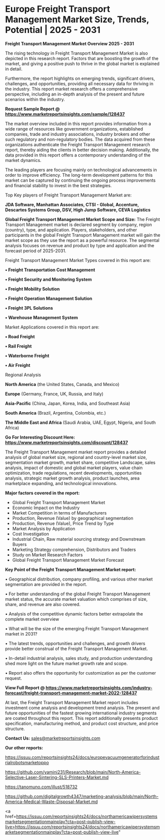# Europe Freight Transport Management Market Size, Trends, Potential | 2025 - 2031

<Strong> Freight Transport Management Market Overview 2025 - 2031</strong>

The rising technology in Freight Transport Management Market is also depicted in this research report. Factors that are boosting the growth of the market, and giving a positive push to thrive in the global market is explained in detail.

Furthermore, the report highlights on emerging trends, significant drivers, challenges, and opportunities, providing all necessary data for thriving in the industry. This report market research offers a comprehensive perspective, including an in-depth analysis of the present and future scenarios within the industry.

<strong>Request Sample Report @ <a href=https://www.marketreportsinsights.com/sample/128437>https://www.marketreportsinsights.com/sample/128437</a></strong>

The market overview included in this report provides information from a wide range of resources like government organizations, established companies, trade and industry associations, industry brokers and other such regulatory and non-regulatory bodies. The data acquired from these organizations authenticate the Freight Transport Management research report, thereby aiding the clients in better decision making. Additionally, the data provided in this report offers a contemporary understanding of the market dynamics.

The leading players are focusing mainly on technological advancements in order to improve efficiency. The long-term development patterns for this market can be captured by continuing the ongoing process improvements and financial stability to invest in the best strategies.

Top Key players of Freight Transport Management Market are:

<strong>JDA Software, Manhattan Associates, CTSI - Global, Accenture, Descartes Systems Group, DSV, High Jump Software, CEVA Logistics</strong>

<strong><b>Global Freight Transport Management Market Scope and Size:</b></strong>
The Freight Transport Management market is declared segment by company, region (country), type, and application. Players, stakeholders, and other participants in the global Freight Transport Management market will gain the market scope as they use the report as a powerful resource. The segmental analysis focuses on revenue and product by type and application and the forecast period of 2025-2031.

Freight Transport Management Market Types covered in this report are:

<strong>• Freight Transportation Cost Management

• Freight Security and Monitoring System

• Freight Mobility Solution

• Freight Operation Management Solution

• Freight 3PL Solutions

• Warehouse Management System</strong>

Market Applications covered in this report are:

<strong>• Road Freight

• Rail Freight

• Waterborne Freight

• Air Freight</strong> 

Regional Analysis

<strong>North America</strong> (the United States, Canada, and Mexico)

<strong>Europe</strong> (Germany, France, UK, Russia, and Italy)

<strong>Asia-Pacific</strong> (China, Japan, Korea, India, and Southeast Asia)

<strong>South America</strong> (Brazil, Argentina, Colombia, etc.)

<strong>The Middle East and Africa</strong> (Saudi Arabia, UAE, Egypt, Nigeria, and South Africa)

<strong>Go For Interesting Discount Here: <a href=https://www.marketreportsinsights.com/discount/128437>https://www.marketreportsinsights.com/discount/128437</a></strong>

The Freight Transport Management market report provides a detailed analysis of global market size, regional and country-level market size, segmentation market growth, market share, competitive Landscape, sales analysis, impact of domestic and global market players, value chain optimization, trade regulations, recent developments, opportunities analysis, strategic market growth analysis, product launches, area marketplace expanding, and technological innovations.

<strong><b>Major factors covered in the report:</b></strong>
<ul>
  <li>Global Freight Transport Management Market </li>
  <li>Economic Impact on the Industry</li>
  <li>Market Competition in terms of Manufacturers</li>
  <li>Production, Revenue (Value) by geographical segmentation</li>
  <li>Production, Revenue (Value), Price Trend by Type</li>
  <li>Market Analysis by Application</li>
  <li>Cost Investigation</li>
  <li>Industrial Chain, Raw material sourcing strategy and Downstream Buyers</li>
  <li>Marketing Strategy comprehension, Distributors and Traders</li>
  <li>Study on Market Research Factors</li>
  <li>Global Freight Transport Management Market Forecast</li>
</ul>

<strong><b>Key Point of the Freight Transport Management Market report:</b></strong>

• Geographical distribution, company profiling, and various other market segmentation are provided in the report.

• For better understanding of the global Freight Transport Management market status, the accurate market valuation which comprises of size, share, and revenue are also covered.

• Analysis of the competitive dynamic factors better extrapolate the complete market overview

• What will be the size of the emerging Freight Transport Management market in 2031?

• The latest trends, opportunities and challenges, and growth drivers provide better construal of the Freight Transport Management Market.

• In-detail industrial analysis, sales study, and production understanding shed more light on the future market growth rate and scope.

• Report also offers the opportunity for customization as per the customer request.

<strong><b>View Full Report @ <a href=https://www.marketreportsinsights.com/industry-forecast/freight-transport-management-market-2022-128437>https://www.marketreportsinsights.com/industry-forecast/freight-transport-management-market-2022-128437</a></b></strong>


At last, the Freight Transport Management Market report includes investment come analysis and development trend analysis. The present and future opportunities of the fastest growing international industry segments are coated throughout this report. This report additionally presents product specification, manufacturing method, and product cost structure, and price structure.

<strong>Contact Us:</strong>
sales@marketreportsinsights.com

<strong>Our other reports:</strong>

<a href=https://issuu.com/reportsinsights24/docs/europevacuumgeneratorforindustrialrobotsmarketoppo>https://issuu.com/reportsinsights24/docs/europevacuumgeneratorforindustrialrobotsmarketoppo</a>

<a href=https://github.com/yamini231/Research/blob/main/North-America-Selective-Laser-Sintering-SLS-Printers-Market.md>https://github.com/yamini231/Research/blob/main/North-America-Selective-Laser-Sintering-SLS-Printers-Market.md</a>

<a href=https://tanomuno.com/illust/518732>https://tanomuno.com/illust/518732</a>

<a href=https://github.com/digitalgrowth4347/marketing-analysis/blob/main/North-America-Medical-Waste-Disposal-Market.md>https://github.com/digitalgrowth4347/marketing-analysis/blob/main/North-America-Medical-Waste-Disposal-Market.md</a>

<a href=https://issuu.com/reportsinsights24/docs/northamericawipersystemsmarketsegmentationmainplay?cta=post-publish-view-live>https://issuu.com/reportsinsights24/docs/northamericawipersystemsmarketsegmentationmainplay?cta=post-publish-view-live</a>"

